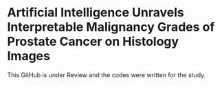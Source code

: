 # Artificial Intelligence Unravels Interpretable Malignancy Grades of Prostate Cancer on Histology Images
This GitHub is under Review and the codes were written for the study.
